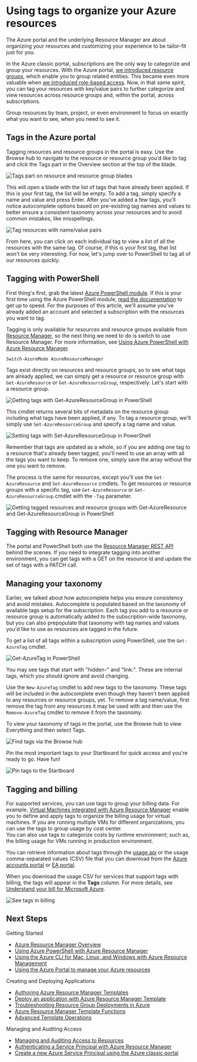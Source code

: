 <properties 
	pageTitle="Using tags to organize your Azure resources" 
	description="Shows how to apply tags to organize resources for billing and managing." 
	services="azure-resource-manager" 
	documentationCenter="" 
	authors="tfitzmac"
	manager="wpickett" 
	editor=""/>

<tags 
	ms.service="azure-resource-manager" 
	ms.workload="multiple" 
	ms.tgt_pltfrm="AzurePortal" 
	ms.devlang="na" 
	ms.topic="article" 
	ms.date="07/15/2015" 
	ms.author="tomfitz"/>


# Using tags to organize your Azure resources

The Azure portal and the underlying Resource Manager are about organizing your resources and customizing your experience to be tailor-fit just for you. 

In the Azure classic portal, subscriptions are the only way to categorize and group your resources. With the Azure portal, [we introduced resource groups](./resource-group-portal.md), which enable you to group related entities. This became even more valuable when [we introduced role-based access](./role-based-access-control-configure.md). Now, in that same spirit, you can tag your resources with key/value pairs to further categorize and view resources across resource groups and, within the portal, across subscriptions.

Group resources by team, project, or even environment to focus on exactly what you want to see, when you need to see it. 


## Tags in the Azure portal

Tagging resources and resource groups in the portal is easy. Use the Browse hub to navigate to the resource or resource group you’d like to tag and click the Tags part in the Overview section at the top of the blade. 

![Tags part on resource and resource group blades](./media/resource-group-using-tags/rgblade.png)

This will open a blade with the list of tags that have already been applied. If this is your first tag, the list will be empty. To add a tag, simply specify a name and value and press Enter. After you've added a few tags, you'll notice autocomplete options based on pre-existing tag names and values to better ensure a consistent taxonomy across your resources and to avoid common mistakes, like misspellings.

![Tag resources with name/value pairs](./media/resource-group-using-tags/tag-resources.png)

From here, you can click on each individual tag to view a list of all the resources with the same tag. Of course, if this is your first tag, that list won't be very interesting. For now, let's jump over to PowerShell to tag all of our resources quickly.


## Tagging with PowerShell

First thing's first, grab the latest [Azure PowerShell module](./install-configure-powershell.md). If this is your first time using the Azure PowerShell module, [read the documentation](./install-configure-powershell.md) to get up to speed. For the purposes of this article, we'll assume you've already added an account and selected a subscription with the resources you want to tag.

Tagging is only available for resources and resource groups available from [Resource Manager](http://msdn.microsoft.com/library/azure/dn790568.aspx), so the next thing we need to do is switch to use Resource Manager. For more information, see [Using Azure PowerShell with Azure Resource Manager](powershell-azure-resource-manager.md).

    Switch-AzureMode AzureResourceManager

Tags exist directly on resources and resource groups, so to see what tags are already applied, we can simply get a resource or resource group with `Get-AzureResource` or `Get-AzureResourceGroup`, respectively. Let's start with a resource group.

![Getting tags with Get-AzureResourceGroup in PowerShell](./media/resource-group-using-tags/Get-AzureResourceGroup-in-PowerShell.png)

This cmdlet returns several bits of metadata on the resource group including what tags have been applied, if any. To tag a resource group, we'll simply use `Set-AzureResourceGroup` and specify a tag name and value.

![Setting tags with Set-AzureResourceGroup in PowerShell](./media/resource-group-using-tags/Set-AzureResourceGroup-in-PowerShell.png)

Remember that tags are updated as a whole, so if you are adding one tag to a resource that's already been tagged, you'll need to use an array with all the tags you want to keep. To remove one, simply save the array without the one you want to remove. 

The process is the same for resources, except you'll use the `Get-AzureResource` and `Set-AzureResource` cmdlets. To get resources or resource groups with a specific tag, use `Get-AzureResource` or `Get-AzureResourceGroup` cmdlet with the `-Tag` parameter.

![Getting tagged resources and resource groups with Get-AzureResource and Get-AzureResourceGroup in PowerShell](./media/resource-group-using-tags/Get-AzureResourceGroup-with-tags-in-PowerShell.png)


## Tagging with Resource Manager

The portal and PowerShell both use the [Resource Manager REST API](http://msdn.microsoft.com/library/azure/dn790568.aspx) behind the scenes. If you need to integrate tagging into another environment, you can get tags with a GET on the resource id and update the set of tags with a PATCH call.


## Managing your taxonomy

Earlier, we talked about how autocomplete helps you ensure consistency and avoid mistakes. Autocomplete is populated based on the taxonomy of available tags setup for the subscription. Each tag you add to a resource or resource group is automatically added to the subscription-wide taxonomy, but you can also prepopulate that taxonomy with tag names and values you'd like to use as resources are tagged in the future.

To get a list of all tags within a subscription using PowerShell, use the `Get-AzureTag` cmdlet.

![Get-AzureTag in PowerShell](./media/resource-group-using-tags/Get-AzureTag-in-PowerShell.png)


You may see tags that start with "hidden-" and "link:". These are internal tags, which you should ignore and avoid changing. 

Use the `New-AzureTag` cmdlet to add new tags to the taxonomy. These tags will be included in the autocomplete even though they haven't been applied to any resources or resource groups, yet. To remove a tag name/value, first remove the tag from any resources it may be used with and then use the `Remove-AzureTag` cmdlet to remove it from the taxonomy.

To view your taxonomy of tags in the portal, use the Browse hub to view Everything and then select Tags.

![Find tags via the Browse hub](./media/resource-group-using-tags/browse-tags.png)

Pin the most important tags to your Startboard for quick access and you're ready to go. Have fun!

![Pin tags to the Startboard](./media/resource-group-using-tags/pin-tags.png)

## Tagging and billing

For supported services, you can use tags to group your billing data. For example, [Virtual Machines integrated with Azure Resource Manager](/virtual-machines/virtual-machines-azurerm-versus-azuresm.md) enable 
you to define and apply tags to organize the billing usage for virtual machines. If you are running multiple VMs for different organizations, you can use the tags to group usage by cost center.  
You can also use tags to categorize costs by runtime environment; such as, the billing usage for VMs running in production environment.

You can retrieve information about tags through the [usage api](billing-usage-rate-card-overview.md) or the usage comma-separated values (CSV) file that you can download from 
the [Azure accounts portal](https://account.windowsazure.com/) or [EA portal](https://ea.azure.com).

When you download the usage CSV for services that support tags with billing, the tags will appear in the **Tags** column. For more details, see [Understand your bill for Microsoft Azure](billing-understand-your-bill.md).

![See tags in billing](./media/resource-group-using-tags/billing_csv.png)

## Next Steps
Getting Started  

- [Azure Resource Manager Overview](./resource-group-overview.md)  
- [Using Azure PowerShell with Azure Resource Manager](./powershell-azure-resource-manager.md)
- [Using the Azure CLI for Mac, Linux, and Windows with Azure Resource Management](./xplat-cli-azure-resource-manager.md)  
- [Using the Azure Portal to manage your Azure resources](./resource-group-portal.md)  
  
Creating and Deploying Applications  
  
- [Authoring Azure Resource Manager Templates](./resource-group-authoring-templates.md)  
- [Deploy an application with Azure Resource Manager Template](./resource-group-template-deploy.md)  
- [Troubleshooting Resource Group Deployments in Azure](./resource-group-deploy-debug.md)  
- [Azure Resource Manager Template Functions](./resource-group-template-functions.md)  
- [Advanced Template Operations](./resource-group-advanced-template.md)  
  
Managing and Auditing Access  
  
- [Managing and Auditing Access to Resources](./resource-group-rbac.md)  
- [Authenticating a Service Principal with Azure Resource Manager](./resource-group-authenticate-service-principal.md)  
- [Create a new Azure Service Principal using the Azure classic portal](./resource-group-create-service-principal-portal.md)  
  


